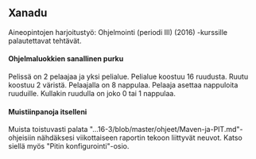 ## Xanadu

Aineopintojen harjoitustyö: Ohjelmointi (periodi III) (2016) -kurssille palautettavat tehtävät.

#### Ohjelmaluokkien sanallinen purku

Pelissä on 2 pelaajaa ja yksi pelialue. Pelialue koostuu 16 ruudusta. Ruutu koostuu 2 väristä. Pelaajalla on 8 nappulaa. Pelaaja asettaa nappuloita ruuduille. Kullakin ruudulla on joko 0 tai 1 nappulaa.

#### Muistiinpanoja itselleni

Muista toistuvasti palata "...16-3/blob/master/ohjeet/Maven-ja-PIT.md"-
ohjeisiin nähdäksesi viikottaiseen raportin tekoon liittyvät neuvot. Katso
siellä myös "Pitin konfigurointi"-osio.
